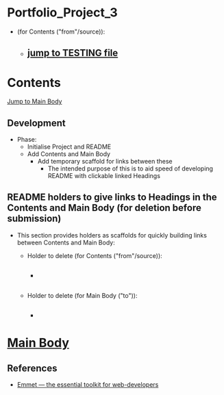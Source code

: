 # Portfolio_Project_3

- (for Contents ("from"/source)):
    - ## [jump to TESTING file](#testing-link-contents) <a href="readme-link"></a>

# Contents

[Jump to Main Body](#link-contents) <a href="link"></a>

## Development
- Phase:
    - Initialise Project and README
    - Add Contents and Main Body
        - Add temporary scaffold for links between these
            - The intended purpose of this is to aid speed of developing README with clickable linked Headings 

## README holders to give links to Headings in the Contents and Main Body (for deletion before submission)
- This section provides holders as scaffolds for quickly building links between Contents and Main Body:
    - Holder to delete (for Contents ("from"/source)):
        - ## [](#link-contents) <a href="link"></a>

    - Holder to delete (for Main Body ("to")):
        - ## [](#link) <a href="link-contents"></a>


# [Main Body](#link) <a href="link-contents"></a>

## References

- [Emmet — the essential toolkit for web-developers](https://emmet.io/)